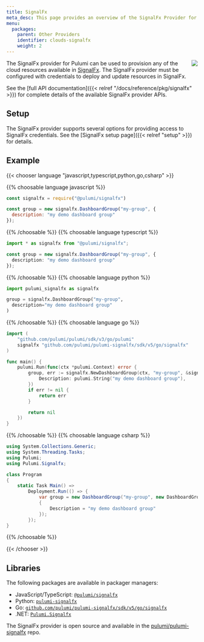 ```yaml
---
title: SignalFx
meta_desc: This page provides an overview of the SignalFx Provider for Pulumi.
menu:
  packages:
    parent: Other Providers
    identifier: clouds-signalfx
    weight: 2
---
```


<img src="/logos/tech/signalfx.png" align="right" class="h-16 px-8 pb-4">

The SignalFx provider for Pulumi can be used to provision any of the cloud resources available in [SignalFx](https://datadoghq.com/).
The SignalFx provider must be configured with credentials to deploy and update resources in SignalFx.

See the [full API documentation]({{< relref "/docs/reference/pkg/signalfx" >}}) for complete details of the available SignalFx provider APIs.

## Setup

The SignalFx provider supports several options for providing access to SignalFx credentials.  See the [SignalFx setup page]({{< relref "setup" >}}) for details.

## Example

{{< chooser language "javascript,typescript,python,go,csharp" >}}

{{% choosable language javascript %}}

```javascript
const signalfx = require("@pulumi/signalfx")

const group = new signalfx.DashboardGroup("my-group", {
  description: "my demo dashboard group"
});
```

{{% /choosable %}}
{{% choosable language typescript %}}

```typescript
import * as signalfx from "@pulumi/signalfx";

const group = new signalfx.DashboardGroup("my-group", {
  description: "my demo dashboard group"
});
```

{{% /choosable %}}
{{% choosable language python %}}

```python
import pulumi_signalfx as signalfx

group = signalfx.DashboardGroup("my-group",
  description="my demo dashboard group"
)
```

{{% /choosable %}}
{{% choosable language go %}}

```go
import (
	"github.com/pulumi/pulumi/sdk/v3/go/pulumi"
	signalfx "github.com/pulumi/pulumi-signalfx/sdk/v5/go/signalfx"
)

func main() {
	pulumi.Run(func(ctx *pulumi.Context) error {
		group, err := signalfx.NewDashboardGroup(ctx, "my-group", &signalfx.DashboardGroupArgs{
			Description: pulumi.String("my demo dashboard group"),
		})
		if err != nil {
			return err
		}

		return nil
	})
}
```

{{% /choosable %}}
{{% choosable language csharp %}}

```csharp
using System.Collections.Generic;
using System.Threading.Tasks;
using Pulumi;
using Pulumi.Signalfx;

class Program
{
    static Task Main() =>
        Deployment.Run(() => {
            var group = new DashboardGroup("my-group", new DashboardGroupArgs
            {
                Description = "my demo dashboard group"
            });
        });
}
```

{{% /choosable %}}

{{< /chooser >}}

## Libraries

The following packages are available in packager managers:

* JavaScript/TypeScript: [`@pulumi/signalfx`](https://www.npmjs.com/package/@pulumi/signalfx)
* Python: [`pulumi-signalfx`](https://pypi.org/project/pulumi-signalfx/)
* Go: [`github.com/pulumi/pulumi-signalfx/sdk/v5/go/signalfx`](https://github.com/pulumi/pulumi-signalfx)
* .NET: [`Pulumi.Signalfx`](https://www.nuget.org/packages/Pulumi.Signalfx)

The SignalFx provider is open source and available in the [pulumi/pulumi-signalfx](https://github.com/pulumi/pulumi-signalfx) repo.
